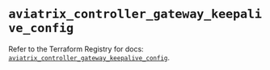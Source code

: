 # `aviatrix_controller_gateway_keepalive_config`

Refer to the Terraform Registry for docs: [`aviatrix_controller_gateway_keepalive_config`](https://registry.terraform.io/providers/aviatrixsystems/aviatrix/8.1.10/docs/resources/controller_gateway_keepalive_config).

